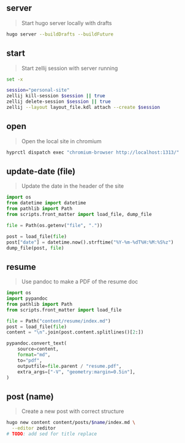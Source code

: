 ## server

> Start hugo server locally with drafts

```bash
hugo server --buildDrafts --buildFuture
```

## start

> Start zellij session with server running

```bash
set -x

session="personal-site"
zellij kill-session $session || true
zellij delete-session $session || true
zellij --layout layout_file.kdl attach --create $session
```

## open

> Open the local site in chromium

```bash
hyprctl dispatch exec "chromium-browser http://localhost:1313/"
```

## update-date (file)

> Update the date in the header of the site

```python
import os
from datetime import datetime
from pathlib import Path
from scripts.front_matter import load_file, dump_file

file = Path(os.getenv("file", "."))

post = load_file(file)
post["date"] = datetime.now().strftime("%Y-%m-%dT%H:%M:%S%z")
dump_file(post, file)
```

## resume

> Use pandoc to make a PDF of the resume doc

```python
import os
import pypandoc
from pathlib import Path
from scripts.front_matter import load_file

file = Path("content/resume/index.md")
post = load_file(file)
content = "\n".join(post.content.splitlines()[2:])

pypandoc.convert_text(
    source=content,
    format="md",
    to="pdf",
    outputfile=file.parent / "resume.pdf",
    extra_args=["-V", "geometry:margin=0.5in"],
)
```

## post (name)

> Create a new post with correct structure

```bash
hugo new content content/posts/$name/index.md \
  --editor zeditor
# TODO: add sed for title replace
```
